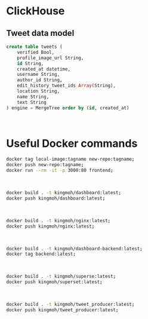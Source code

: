 # ClickHouse 

## Tweet data model
```sql 
create table tweets (
    verified Bool,
    profile_image_url String,
    id String,
    created_at datetime,
    username String,
    author_id String,
    edit_history_tweet_ids Array(String),
    location String,
    name String,
    text String
) engine = MergeTree order by (id, created_at)
```
<br/>

# Useful Docker commands 

```bash
docker tag local-image:tagname new-repo:tagname;
docker push new-repo:tagname;
docker run --rm -it -p 3000:80 frontend;
```
<br/>

```bash
docker build . -t kingmoh/dashboard:latest;
docker push kingmoh/dashboard:latest;
```

<br/>

```bash
docker build . -t kingmoh/nginx:latest;
docker push kingmoh/nginx:latest;
```

<br/>

```bash
docker build . -t kingmoh/dashboard-backend:latest;
docker tag backend:latest;
```

<br/>

```bash
docker build . -t kingmoh/superse:latest;
docker push kingmoh/superset:latest;
```
<br/>

```bash
docker build . -t kingmoh/tweet_producer:latest;
docker push kingmoh/tweet_producer:latest;
```

<br/>

